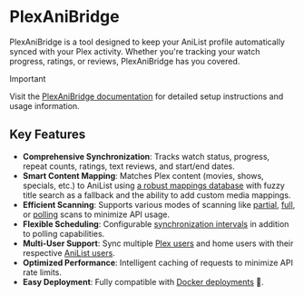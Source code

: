 # PlexAniBridge

PlexAniBridge is a tool designed to keep your AniList profile automatically synced with your Plex activity. Whether you're tracking your watch progress, ratings, or reviews, PlexAniBridge has you covered.

> [!IMPORTANT]  
> Visit the [PlexAniBridge documentation](https://plexanibridge.elias.eu.org) for detailed setup instructions and usage information.

## Key Features

- **Comprehensive Synchronization**: Tracks watch status, progress, repeat counts, ratings, text reviews, and start/end dates.
- **Smart Content Mapping**: Matches Plex content (movies, shows, specials, etc.) to AniList using [a robust mappings database](https://github.com/eliasbenb/PlexAniBridge-Mappings) with fuzzy title search as a fallback and the ability to add custom media mappings.
- **Efficient Scanning**: Supports various modes of scanning like [partial](./configuration.md#full_scan), [full](./configuration.md#full_scan), or [polling](./configuration.md#polling_scan) scans to minimize API usage.
- **Flexible Scheduling**: Configurable [synchronization intervals](./configuration.md#sync_interval) in addition to polling capabilities.
- **Multi-User Support**: Sync multiple [Plex users](./configuration.md#plex_user) and home users with their respective [AniList users](./configuration.md#anilist_token).
- **Optimized Performance**: Intelligent caching of requests to minimize API rate limits.
- **Easy Deployment**: Fully compatible with [Docker deployments](./quick-start/docker.md) 🐳.
